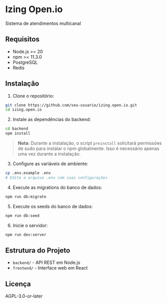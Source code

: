 # Izing Open.io

Sistema de atendimentos multicanal

## Requisitos

- Node.js >= 20
- npm >= 11.3.0
- PostgreSQL
- Redis

## Instalação

1. Clone o repositório:
```bash
git clone https://github.com/seu-usuario/izing.open.io.git
cd izing.open.io
```

2. Instale as dependências do backend:
```bash
cd backend
npm install
```

> **Nota**: Durante a instalação, o script `preinstall` solicitará permissões de sudo para instalar o npm globalmente. Isso é necessário apenas uma vez durante a instalação.

3. Configure as variáveis de ambiente:
```bash
cp .env.example .env
# Edite o arquivo .env com suas configurações
```

4. Execute as migrations do banco de dados:
```bash
npm run db:migrate
```

5. Execute os seeds do banco de dados:
```bash
npm run db:seed
```

6. Inicie o servidor:
```bash
npm run dev:server
```

## Estrutura do Projeto

- `backend/` - API REST em Node.js
- `frontend/` - Interface web em React

## Licença

AGPL-3.0-or-later 